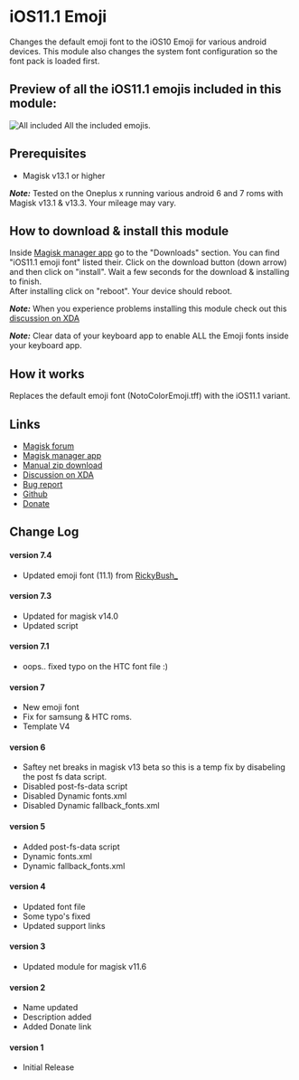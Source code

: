 # iOS11.1 Emoji
Changes the default emoji font to the iOS10 Emoji for various android devices.
This module also changes the system font configuration so the font pack is loaded first.

## Preview of all the iOS11.1 emojis included in this module:
![All included](http://i.imgur.com/Scr2QQq.jpg)
All the included emojis.

## Prerequisites
* Magisk v13.1 or higher

**_Note:_** Tested on the Oneplus x running various android 6 and 7 roms with Magisk v13.1 & v13.3. Your mileage may vary.

## How to download & install this module
Inside [Magisk manager app](https://play.google.com/store/apps/details?id=com.topjohnwu.magisk) go to the "Downloads" section. 
You can find "iOS11.1 emoji font" listed their. 
Click on the download button (down arrow) and then click on "install". 
Wait a few seconds for the download & installing to finish.  
After installing click on "reboot". Your device should reboot. 

**_Note:_** When you experience problems installing this module check out this [discussion on XDA](https://forum.xda-developers.com/apps/magisk/magisk-ios10-emoji-font-t3596503)

**_Note:_** Clear data of your keyboard app to enable ALL the Emoji fonts inside your keyboard app.

## How it works
Replaces the default emoji font (NotoColorEmoji.tff) with the iOS11.1 variant. 

## Links
* [Magisk forum](https://forum.xda-developers.com/apps/magisk/official-magisk-v7-universal-systemless-t3473445)
* [Magisk manager app](https://play.google.com/store/apps/details?id=com.topjohnwu.magisk)
* [Manual zip download](https://drive.google.com/drive/folders/0BzOEHiXH09zFTnVKNjAtZUVlR3c?usp=sharing)
* [Discussion on XDA](https://forum.xda-developers.com/apps/magisk/magisk-ios10-emoji-font-t3596503)
* [Bug report](https://github.com/Magisk-Modules-Repo/Magisk-ios10-Emoji-font/issues/new)
* [Github](https://github.com/Magisk-Modules-Repo/Magisk-ios10-Emoji-font)
* [Donate](http://paypal.me/jeanpierrewolters/5)

## Change Log
#### version 7.4
* Updated emoji font (11.1) from [RickyBush_](https://forum.xda-developers.com/general/general/root-stock-emoji-fonts-ios-windows10-t3418801)

#### version 7.3
* Updated for magisk v14.0
* Updated script

#### version 7.1
* oops.. fixed typo on the HTC font file :)

#### version 7
* New emoji font
* Fix for samsung & HTC roms.
* Template V4

#### version 6
* Saftey net breaks in magisk v13 beta so this is a temp fix by disabeling the post fs data script.
* Disabled  post-fs-data script
* Disabled Dynamic fonts.xml
* Disabled Dynamic fallback_fonts.xml

#### version 5
* Added  post-fs-data script
* Dynamic fonts.xml
* Dynamic fallback_fonts.xml

#### version 4
* Updated font file
* Some typo's fixed
* Updated support links

#### version 3
* Updated module for magisk v11.6

#### version 2
* Name updated
* Description added
* Added Donate link

#### version 1
* Initial Release
